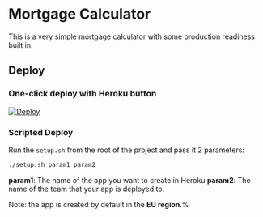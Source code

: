 # Mortgage Calculator

This is a very simple mortgage calculator with some production readiness built in.

## Deploy
### One-click deploy with Heroku button

[![Deploy](https://www.herokucdn.com/deploy/button.svg)](https://heroku.com/deploy?template=https://github.com/travega/mortgage-calculator)

### Scripted Deploy

Run the `setup.sh` from the root of the project and pass it 2 parameters:

```bash
./setup.sh param1 param2
```

**param1**: The name of the app you want to create in Heroku
**param2**: The name of the team that your app is deployed to.

Note: the app is created by default in the **EU region**.%